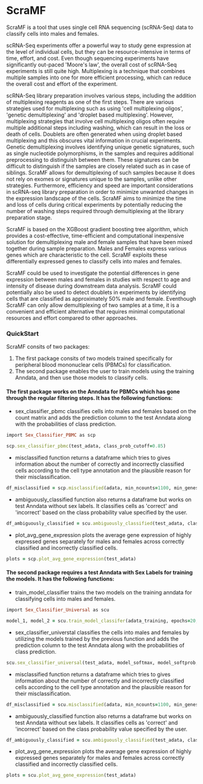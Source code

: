 # ScraMF

ScraMF is a tool that uses single cell RNA sequencing (scRNA-Seq) data to classify cells into males and females. 

scRNA-Seq experiments offer a powerful way to study gene expression at the level of individual cells, but they can be resource-intensive in terms of time, effort, and cost. Even though sequencing experiments have significantly out-paced 'Moore's law', the overall cost of scRNA-Seq experiments is still quite high. Multiplexing is a technique that combines multiple samples into one for more efficient processing, which can reduce the overall cost and effort of the experiment. 

scRNA-Seq library preparation involves various steps, including the addition of multiplexing reagents as one of the first steps. There are various strategies used for multiplexing such as using 'cell multiplexing oligos', 'genetic demultiplexing' and 'droplet based multiplexing'. However, multiplexing strategies that involve cell multiplexing oligos often require multiple additional steps including washing, which can result in the loss or death of cells. Doublets are often generated when using droplet based multiplexing and this obscures vital information in crucial experiments. Genetic demultiplexing involves identifying unique genetic signatures, such as single nucleotide polymorphisms, in the samples and requires additional preprocessing to distinguish between them. These signatures can be difficult to distinguish if the samples are closely related such as in case of siblings. ScraMF allows for demultiplexing of such samples because it does not rely on exomes or signatures unique to the samples, unlike other strategies.  Furthermore, efficiency and speed are important considerations in scRNA-seq library preparation in order to minimize unwanted changes in the expression landscape of the cells. ScraMF aims to minimize the time and loss of cells during critical experiments by potentially reducing the number of washing steps required through demultiplexing at the library preparation stage. 

ScraMF is based on the XGBoost gradient boosting tree algorithm, which provides a cost-effective, time-efficient and computational inexpensive solution for demultiplexing male and female samples that have been mixed together during sample preparation. 
Males and Females express various genes which are characteristic to the cell. ScraMF exploits these differentially expressed genes to classify cells into males and females. 

ScraMF could be used to investigate the potential differences in gene expression between males and females in studies with respect to age and intensity of disease during downstream data analysis. ScraMF could potentially also be used to detect doublets in experiments by identifying cells that are classified as approximately 50% male and female. Eventhough ScraMF can only allow demultiplexing of two samples at a time, it is a convenient and efficient alternative that requires minimal computational resources and effort compared to other approaches.


### QuickStart
ScraMF consits of two packages:
1. The first package consits of two models trained specifically for peripheral blood mononuclear cells (PBMCs) for classification. 
2. The second package enables the user to train models using the training Anndata, and then use those models to classify cells.

#### The first package works on the Anndata for PBMCs which has gone through the regular filtering steps. It has the following functions:
- sex_classifier_pbmc classifies cells into males and females based on the count matrix and adds the prediction column to the test Anndata along with the probabilities of class prediction.
```ruby
import Sex_Classifier_PBMC as scp

scp.sex_classifier_pbmc(test_adata, class_prob_cutoff=0.85)
```
- misclassified function returns a dataframe which tries to gives information about the number of correctly and incorrectly classified cells according to the cell type annotation and the plausible reason for their misclassification.
```ruby
df_misclassified = scp.misclassified(adata, min_ncounts=1100, min_genes=300, min_mtfrac=0.04, misclass_cutoff=0.85)
```
- ambiguously_classified function also returns a dataframe but works on test Anndata without sex labels. It classifies cells as 'correct' and 'incorrect'  based on the class probability value specified by the user.
```ruby
df_ambiguously_classified = scu.ambiguously_classified(test_adata, class_prob_cutoff=0.85)
```
- plot_avg_gene_expression plots the average gene expression of highly expressed genes separately for males and females across correctly classified and incorrectly classified cells.
```ruby
plots = scp.plot_avg_gene_expression(test_adata) 
``` 

#### The second package requires a test Anndata with Sex Labels for training the models. It has the following functions:
- train_model_classifier trains the two models on the training anndata for classifying cells into males and females.
```ruby
import Sex_Classifier_Universal as scu

model_1, model_2 = scu.train_model_classifer(adata_training, epochs=20, max_depth=10, eta=0.15, predict=True)
```
- sex_classifier_universtal classifies the cells into males and females by utilizing the models trained by the previous function and adds the prediction column to the test Anndata along with the probabilities of class prediction.
```ruby
scu.sex_classifier_universal(test_adata, model_softmax, model_softprob, class_prob_cutoff=0.85)
```
- misclassified function returns a dataframe which tries to gives information about the number of correctly and incorrectly classified cells according to the cell type annotation and the plausible reason for their misclassification.
```ruby
df_misclassified = scu.misclassified(adata, min_ncounts=1100, min_genes=300, min_mtfrac=0.04, misclass_cutoff=0.85)
```
- ambiguously_classified function also returns a dataframe but works on test Anndata without sex labels. It classifies cells as 'correct' and 'incorrect'  based on the class probability value specified by the user.
```ruby
df_ambiguously_classified = scu.ambiguously_classified(test_adata, class_prob_cutoff=0.85)
```
- plot_avg_gene_expression plots the average gene expression of highly expressed genes separately for males and females across correctly classified and incorrectly classified cells.
```ruby
plots = scu.plot_avg_gene_expression(test_adata) 
``` 





